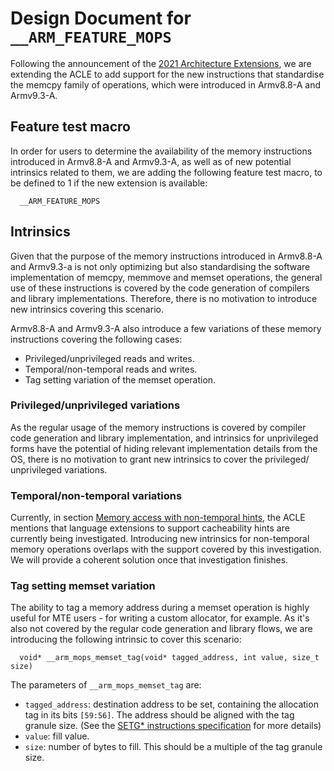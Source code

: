 # Design Document for `__ARM_FEATURE_MOPS`

Following the announcement of the [2021 Architecture Extensions](https://community.arm.com/developer/ip-products/processors/b/processors-ip-blog/posts/arm-a-profile-architecture-developments-2021),
we are extending the ACLE to add support for the new instructions that
standardise the memcpy family of operations, which were introduced in Armv8.8-A
and Armv9.3-A.

## Feature test macro

In order for users to determine the availability of the memory instructions
introduced in Armv8.8-A and Armv9.3-A, as well as of new potential intrinsics
related to them, we are adding the following feature test macro, to be defined
to 1 if the new extension is available:

```
  __ARM_FEATURE_MOPS
```

## Intrinsics

Given that the purpose of the memory instructions introduced in Armv8.8-A and
Armv9.3-a is not only optimizing but also standardising the software
implementation of memcpy, memmove and memset operations, the general use of
these instructions is covered by the code generation of compilers and library
implementations. Therefore, there is no motivation to introduce new intrinsics
covering this scenario.

Armv8.8-A and Armv9.3-A also introduce a few variations of these memory
instructions covering the following cases:

* Privileged/unprivileged reads and writes.
* Temporal/non-temporal reads and writes.
* Tag setting variation of the memset operation.

### Privileged/unprivileged variations

As the regular usage of the memory instructions is covered by compiler code
generation and library implementation, and intrinsics for unprivileged forms
have the potential of hiding relevant implementation details from the OS,
there is no motivation to grant new intrinsics to cover the privileged/
unprivileged variations.

### Temporal/non-temporal variations

Currently, in section [Memory access with non-temporal hints](../acle.md#memory-access-with-non-temporal-hints),
the ACLE mentions that language extensions to support cacheability hints are
currently being investigated. Introducing new intrinsics for non-temporal memory
operations overlaps with the support covered by this investigation. We will
provide a coherent solution once that investigation finishes.

### Tag setting memset variation

The ability to tag a memory address during a memset operation is highly useful
for MTE users - for writing a custom allocator, for example. As it's also not
covered by the regular code generation and library flows, we are introducing
the following intrinsic to cover this scenario:

```
  void* __arm_mops_memset_tag(void* tagged_address, int value, size_t size)
```

The parameters of `__arm_mops_memset_tag` are:

* `tagged_address`: destination address to be set, containing the allocation
  tag in its bits `[59:56]`. The address should be aligned with the tag granule
  size. (See the [SETG\* instructions specification](https://developer.arm.com/documentation/ddi0596/2021-09/Base-Instructions/SETGP--SETGM--SETGE--Memory-Set-with-tag-setting-?lang=en#sa_xd)
  for more details)
* `value`: fill value.
* `size`: number of bytes to fill. This should be a multiple of the tag
  granule size.
